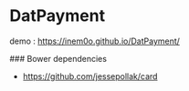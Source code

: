 # DatPayment
demo : https://inem0o.github.io/DatPayment/



### Bower dependencies
- https://github.com/jessepollak/card
